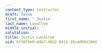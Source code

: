 ```yaml
---
content_type: instructor
draft: false
first_name: ' Justin'
last_name: Lavallee
middle_initial: ''
salutation: ''
title: Justin Lavallee
uid: bf20f9e0-d4b7-4652-9415-10ca069d1064
---
```

